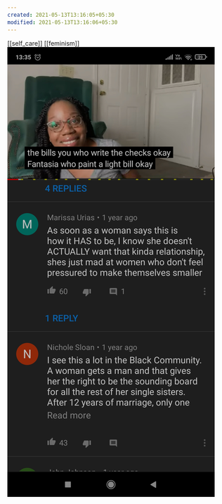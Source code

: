 ```yaml
---
created: 2021-05-13T13:16:05+05:30
modified: 2021-05-13T13:16:06+05:30
---
```

[[self_care]]
[[feminism]]
![Image](./media/IMG_1620891964670.jpg)
